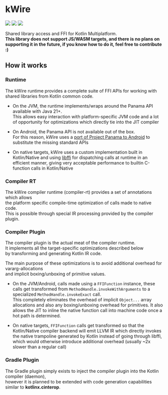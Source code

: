 # kWire

[![](https://git.karmakrafts.dev/kk/kwire/badges/master/pipeline.svg)](https://git.karmakrafts.dev/kk/kwire/-/pipelines)
[![](https://img.shields.io/maven-metadata/v?metadataUrl=https%3A%2F%2Frepo.maven.apache.org%2Fmaven2%2Fdev%2Fkarmakrafts%2Fkwire%2Fkwire-runtime%2Fmaven-metadata.xml
)](https://git.karmakrafts.dev/kk/kwire/-/packages)
[![](https://img.shields.io/maven-metadata/v?metadataUrl=https%3A%2F%2Fcentral.sonatype.com%2Frepository%2Fmaven-snapshots%2Fdev%2Fkarmakrafts%2Fkwire%2Fkwire-runtime%2Fmaven-metadata.xml
)](https://git.karmakrafts.dev/kk/kwire/-/packages)

Shared library access and FFI for Kotlin Multiplatform.  
**This library does not support JS/WASM targets, and there is no plans on supporting it in the future,
if you know how to do it, feel free to contribute :)**

## How it works

### Runtime

The kWire runtime provides a complete suite of FFI APIs for working with
shared libraries from Kotlin common code.

* On the JVM, the runtime implements/wraps around the Panama API available with Java 21+.  
  This allows easy interaction with platform-specific JVM code and a lot of opportunity for
  optimizations which directly tie into the JIT compiler

* On Android, the Panama API is not available out of the box.  
  For this reason, kWire uses a [port of Project Panama to Android](https://github.com/vova7878/PanamaPort) to substitute the 
  missing standard APIs

* On native targets, kWire uses a custom implementation built in Kotlin/Native and using
  [libffi](https://github.com/libffi/libffi) for dispatching calls at runtime in an efficient manner, giving very acceptable
  performance to builtin C-function calls in Kotlin/Native

### Compiler RT

The kWire compiler runtime (compiler-rt) provides a set of annotations which allows  
the platform specific compile-time optimization of calls made to native code.  
This is possible through special IR processing provided by the compiler plugin.


### Compiler Plugin

The compiler plugin is the actual meat of the compiler runtime.  
It implements all the target-specific optimizations described below  
by transforming and generating Kotlin IR code.

The main purpose of these optimizations is to avoid additional overhead for vararg-allocations  
and implicit boxing/unboxing of primitive values.

* On the JVM/Android, calls made using a `FFIFunction` instance, these calls get transformed
  from `MethodHandle.invokeWithArguments` to a specialized `MethodHandle.invokeExact` call.  
  This completely eliminates the overhead of implicit `Object...` array allocations and also
  any boxing/unboxing overhead for primitives. It also allows the JIT to inline the native
  function call into machine code once a hot path is determined.

* On native targets, `FFIFunction` calls get transformed so that the Kotlin/Native compiler
  backend will emit LLVM IR which directly invokes the native trampoline generated by Kotlin
  instead of going through libffi, which would otherwise introduce additional overhead (usually ~2x slower than a regular call)

### Gradle Plugin

The Gradle plugin simply exists to inject the compiler plugin into the Kotlin compiler (daemon),  
however it is planned to be extended with code generation capabilities similar to **kotlinx.cinterop**.